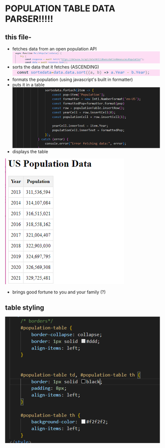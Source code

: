 # POPULATION TABLE DATA PARSER!!!!!
## this file-
- fetches data from an open population API
![image](./images/fetch.png)
- sorts the data that it fetches (ASCENDING)
![image](./images/sort.png)
- formats the population (using javascript's built in formatter)
- puts it in a table
![format and add to table](./images/sort%20and%20add%20to%20table.png)
- displays the table

![image](./images/display%20table.png)
- brings good fortune to you and your family (?)
## table styling
![INLINE CSS](./images/styling!.png)